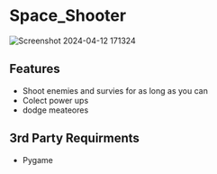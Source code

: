 # Space_Shooter

![Screenshot 2024-04-12 171324](https://github.com/JaydenSol/Space_Shooter/assets/166812580/613ab969-01ec-4ea2-ad40-9e93d13c0a78)

## Features
- Shoot enemies and survies for as long as you can
- Colect power ups
- dodge meateores

## 3rd Party Requirments
- Pygame
